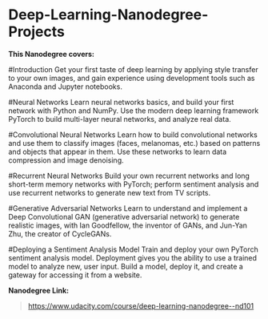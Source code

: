 # Deep-Learning-Nanodegree-Projects

**This Nanodegree covers:**

#Introduction
Get your first taste of deep learning by applying style transfer to your own images, and gain experience using development tools such as Anaconda and Jupyter notebooks.

#Neural Networks
Learn neural networks basics, and build your first network with Python and NumPy. Use the modern deep learning framework PyTorch to build multi-layer neural networks, and analyze real data.

#Convolutional Neural Networks
Learn how to build convolutional networks and use them to classify images (faces, melanomas, etc.) based on patterns and objects that appear in them. Use these networks to learn data compression and image denoising.

#Recurrent Neural Networks
Build your own recurrent networks and long short-term memory networks with PyTorch; perform sentiment analysis and use recurrent networks to generate new text from TV scripts.

#Generative Adversarial Networks
Learn to understand and implement a Deep Convolutional GAN (generative adversarial network) to generate realistic images, with Ian Goodfellow, the inventor of GANs, and Jun-Yan Zhu, the creator of CycleGANs.

#Deploying a Sentiment Analysis Model
Train and deploy your own PyTorch sentiment analysis model. Deployment gives you the ability to use a trained model to analyze new, user input. Build a model, deploy it, and create a gateway for accessing it from a website.


 **Nanodegree Link:**
> https://www.udacity.com/course/deep-learning-nanodegree--nd101
